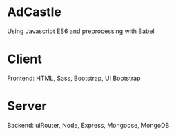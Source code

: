 # AdCastle

Using Javascript ES6 and preprocessing with Babel

# Client

Frontend: HTML, Sass, Bootstrap, UI Bootstrap

# Server

Backend: uiRouter, Node, Express, Mongoose, MongoDB